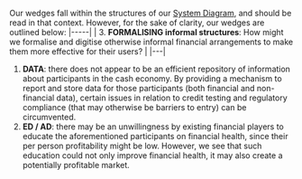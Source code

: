 Our wedges fall within the structures of our [System Diagram](https://github.com/Cash-Economy/BMGF/blob/master/Artifacts/System%20Diagram.jpg), and should be read in that context. However, for the sake of clarity, our wedges are outlined below:
|-----|
| 3. **FORMALISING informal structures**: How might we formalise and digitise otherwise informal financial arrangements to make them more effective for their users? | 
|---|

1. **DATA**: there does not appear to be an efficient repository of information about participants in the cash economy. By providing a mechanism to report and store data for those participants (both financial and non-financial data), certain issues in relation to credit testing and regulatory compliance (that may otherwise be barriers to entry) can be circumvented.
2. **ED / AD**: there may be an unwillingness by existing financial players to educate the aforementioned participants on financial health, since their per person profitability might be low. However, we see that such education could not only improve financial health, it may also create a potentially profitable market.
